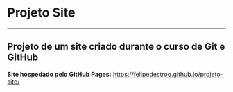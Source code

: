 # Projeto Site
---
## Projeto de um site criado durante o curso de Git e GitHub

**Site hospedado pelo GitHub Pages:** https://felipedestroo.github.io/projeto-site/
